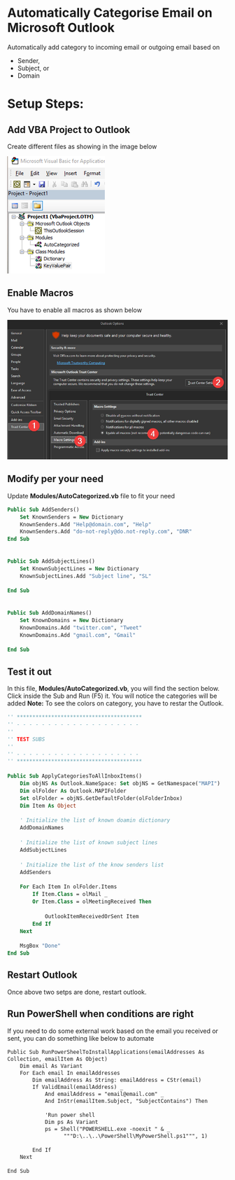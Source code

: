 # Automatically Categorise Email on Microsoft Outlook
Automatically add category to incoming email or outgoing email based on 
- Sender,
- Subject, or
- Domain


# Setup Steps:

## Add VBA Project to Outlook
Create different files as showing in the image below

![outlook-items](img/outlook-vba-project.png)

## Enable Macros
You have to enable all macros as shown below

![enable-macros](img/outlook-disable-macro.png)


## Modify per your need
Update **Modules/AutoCategorized.vb** file to fit your need
```vb
Public Sub AddSenders()
    Set KnownSenders = New Dictionary
    KnownSenders.Add "Help@domain.com", "Help"
    KnownSenders.Add "do-not-reply@do.not-reply.com", "DNR"
End Sub


Public Sub AddSubjectLines()
    Set KnownSubjectLines = New Dictionary
    KnownSubjectLines.Add "Subject line", "SL"
    
End Sub
   

Public Sub AddDomainNames()
    Set KnownDomains = New Dictionary
    KnownDomains.Add "twitter.com", "Tweet"
    KnownDomains.Add "gmail.com", "Gmail"
    
End Sub
```

## Test it out
In this file, **Modules/AutoCategorized.vb**, you will find the section below. Click inside the Sub and Run (F5) it.
You will notice the categories will be added
**Note:** To see the colors on category, you have to restar the Outlook.

```vb
'' ****************************************
'' - - - - - - - - - - - - - - - - - - - -
''
'' TEST SUBS
''
'' - - - - - - - - - - - - - - - - - - - -
'' ****************************************

Public Sub ApplyCategoriesToAllInboxItems()
    Dim objNS As Outlook.NameSpace: Set objNS = GetNamespace("MAPI")
    Dim olFolder As Outlook.MAPIFolder
    Set olFolder = objNS.GetDefaultFolder(olFolderInbox)
    Dim Item As Object
    
    ' Initialize the list of known doamin dictionary
    AddDomainNames
    
    ' Initialize the list of known subject lines
    AddSubjectLines
    
    ' Initialize the list of the know senders list
    AddSenders
    
    For Each Item In olFolder.Items
        If Item.Class = olMail _
        Or Item.Class = olMeetingReceived Then
        
            OutlookItemReceivedOrSent Item
        End If
    Next
    
    MsgBox "Done"
End Sub
```

## Restart Outlook
Once above two setps are done, restart outlook.


## Run PowerShell when conditions are right

If you need to do some external work based on the email you received or sent, you can do something like below to automate

```VB
Public Sub RunPowerSheelToInstallApplications(emailAddresses As Collection, emailItem As Object)
    Dim email As Variant
    For Each email In emailAddresses
        Dim emailAddress As String: emailAddress = CStr(email)
        If ValidEmail(emailAddress) _
            And emailAddress = "email@email.com" _
            And InStr(emailItem.Subject, "SubjectContains") Then
        
            'Run power shell
            Dim ps As Variant
            ps = Shell("POWERSHELL.exe -noexit " & _
                  """D:\..\..\PowerShell\MyPowerShell.ps1""", 1)
            
        End If
    Next
        
End Sub
```
